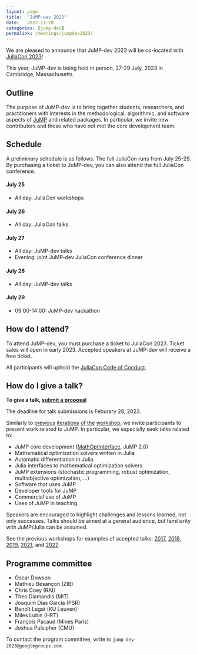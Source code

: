```yaml
---
layout: page
title:  "JuMP-dev 2023"
date:   2022-11-20
categories: [jump-dev]
permalink: /meetings/jumpdev2023/
---
```


We are pleased to announce that JuMP-dev 2023 will be co-located with
[JuliaCon 2023](https://juliacon.org/2023)!

This year, JuMP-dev is being held in person, 27-29 July, 2023 in Cambridge,
Massachusetts.

## Outline

The purpose of JuMP-dev is to bring together students, researchers, and
practitioners with interests in the methodological, algorithmic, and software aspects of
[JuMP](https://github.com/jump-dev/JuMP.jl) and related packages. In particular,
we invite new contributors and those who have not met the core development team.

## Schedule

A preliminary schedule is as follows. The full JuliaCon runs from July 25-29. By
purchasing a ticket to JuMP-dev, you can also attend the full JuliaCon
conference.

#### July 25

 * All day: JuliaCon workshops

#### July 26

 * All day: JuliaCon talks

#### July 27

* All day: JuMP-dev talks
* Evening: joint JuMP-dev JuliaCon conference dinner

#### July 28

* All day: JuMP-dev talks

#### July 29

 * 09:00-14:00: JuMP-dev hackathon

## How do I attend?

To attend JuMP-dev, you must purchase a ticket to JuliaCon 2023. Ticket sales
will open in early 2023. Accepted speakers at JuMP-dev will receive a free
ticket.

All participants will uphold the [JuliaCon Code of Conduct](https://juliacon.org/2023/coc/).

## How do I give a talk?

**To give a talk, [submit a proposal](https://forms.gle/1pWBhu3VwBUophFV7)**

The deadline for talk submissions is Feburary 28, 2023.

Similarly to [previous](/meetings/mit2017) [iterations](/meetings/bordeaux2018)
[of](/meetings/santiago2019) [the](/meetings/juliacon2021) [workshop](/meetings/juliacon2022),
we invite participants to present work related to JuMP. In particular, we
especially seek talks related to:

- JuMP core development ([MathOptInterface](https://github.com/JuliaOpt/MathOptInterface.jl), JuMP 2.0)
- Mathematical optimization solvers written in Julia
- Automatic differentiation in Julia
- Julia interfaces to mathematical optimization solvers
- JuMP extensions (stochastic programming, robust optimization, multiobjective optimization, ...)
- Software that uses JuMP
- Developer tools for JuMP
- Commercial use of JuMP
- Uses of JuMP in teaching

Speakers are encouraged to highlight challenges and lessons learned, not only
successes. Talks should be aimed at a general audience, but familiarity with
JuMP/Julia can be assumed.

See the previous workshops for examples of accepted talks: [2017](/meetings/mit2017/),
[2018](/meetings/bordeaux2018/), [2019](/meetings/santiago2019),
[2021](/meetings/juliacon2021), and [2022](/meetings/juliacon2022).

## Programme committee

 * Oscar Dowson
 * Mathieu Besançon (ZIB)
 * Chris Coey (RAI)
 * Theo Diamandis (MIT)
 * Joaquim Dias Garcia (PSR)
 * Benoît Legat (KU Leuven)
 * Miles Lubin (HRT)
 * François Pacaud (Mines Paris)
 * Joshua Pulsipher (CMU)

To contact the program committee, write to `jump-dev-2023@googlegroups.com`.
